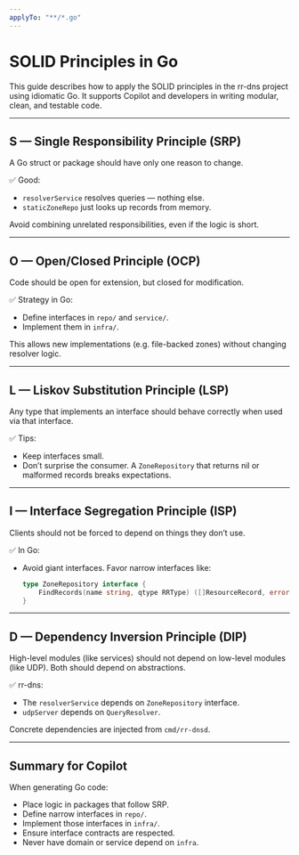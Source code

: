 ```yaml
---
applyTo: "**/*.go"
---
```


# SOLID Principles in Go

This guide describes how to apply the SOLID principles in the rr-dns project using idiomatic Go. It supports Copilot and developers in writing modular, clean, and testable code.

---

## S — Single Responsibility Principle (SRP)

A Go struct or package should have only one reason to change.

✅ Good:
- `resolverService` resolves queries — nothing else.
- `staticZoneRepo` just looks up records from memory.

Avoid combining unrelated responsibilities, even if the logic is short.

---

## O — Open/Closed Principle (OCP)

Code should be open for extension, but closed for modification.

✅ Strategy in Go:
- Define interfaces in `repo/` and `service/`.
- Implement them in `infra/`.

This allows new implementations (e.g. file-backed zones) without changing resolver logic.

---

## L — Liskov Substitution Principle (LSP)

Any type that implements an interface should behave correctly when used via that interface.

✅ Tips:
- Keep interfaces small.
- Don’t surprise the consumer. A `ZoneRepository` that returns nil or malformed records breaks expectations.

---

## I — Interface Segregation Principle (ISP)

Clients should not be forced to depend on things they don’t use.

✅ In Go:
- Avoid giant interfaces. Favor narrow interfaces like:
  ```go
  type ZoneRepository interface {
      FindRecords(name string, qtype RRType) ([]ResourceRecord, error)
  }
  ```

---

## D — Dependency Inversion Principle (DIP)

High-level modules (like services) should not depend on low-level modules (like UDP). Both should depend on abstractions.

✅ rr-dns:
- The `resolverService` depends on `ZoneRepository` interface.
- `udpServer` depends on `QueryResolver`.

Concrete dependencies are injected from `cmd/rr-dnsd`.

---

## Summary for Copilot

When generating Go code:
- Place logic in packages that follow SRP.
- Define narrow interfaces in `repo/`.
- Implement those interfaces in `infra/`.
- Ensure interface contracts are respected.
- Never have domain or service depend on `infra`.
